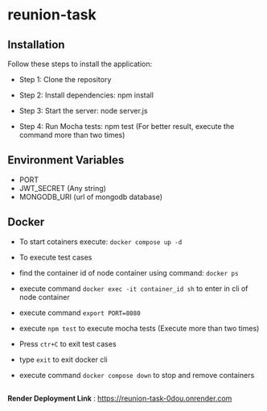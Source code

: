 
# reunion-task

  
  

## Installation

  

Follow these steps to install the application:

  
  

- Step 1: Clone the repository

  

- Step 2: Install dependencies: npm install

  

- Step 3: Start the server: node server.js

  

- Step 4: Run Mocha tests: npm test (For better result, execute the command more than two times)

## Environment Variables

 - PORT
 - JWT_SECRET (Any string)
 - MONGODB_URI (url of mongodb database)

  

## Docker

  
  
  

- To start cotainers execute: `docker compose up -d`

- To execute test cases

- find the container id of node container using command: `docker ps`

- execute command `docker exec -it container_id sh` to enter in cli of node container

- execute command `export PORT=8080`

- execute `npm test` to execute mocha tests (Execute more than two times)

- Press `ctr+C` to exit test cases

- type `exit` to exit docker cli

- execute command `docker compose down` to stop and remove containers

  

##

**Render Deployment Link** : https://reunion-task-0dou.onrender.com
